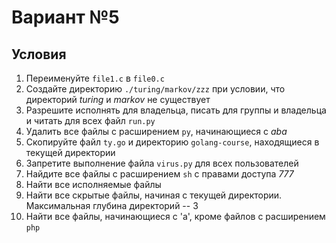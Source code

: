 # Вариант №5

## Условия

1. Переименуйте `file1.c` в `file0.c`
2. Создайте директорию `./turing/markov/zzz` при условии, что директорий _turing_ и _markov_ не существует
3. Разрешите исполнять для владельца, писать для группы и владельца и читать для всех файл `run.py`
4. Удалить все файлы с расширением `py`, начинающиеся с _aba_
5. Скопируйте файл `ty.go` и директорию `golang-course`, находящиеся в текущей директории
6. Запретите выполнение файла `virus.py` для всех пользователей
7. Найдите все файлы с расширением `sh` с правами доступа _777_
8. Найти все исполняемые файлы
9. Найти все скрытые файлы, начиная с текущей директории. Максимальная глубина директорий -- 3
10. Найти все файлы, начинающиеся с 'a', кроме файлов с расширением `php`
